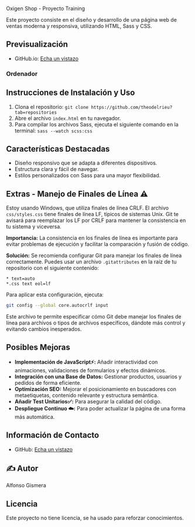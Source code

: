 Oxigen Shop - Proyecto Training

Este proyecto consiste en el diseño y desarrollo de una página web de ventas moderna y responsiva, utilizando HTML, Sass y CSS.

## Previsualización
* GitHub.io: [Echa un vistazo](https://alfonsogismera.github.io/Oxigen_Shop/)
### Ordenador
<!-- <p align="center">
  <img src="./img/Ordenador.gif" alt="Animación de la página principal">
</p>

### Móvil
<p align="center">
  <img src="./img/Movil.gif" alt="Animación de la página principal">
</p> -->

## Instrucciones de Instalación y Uso

1. Clona el repositorio: `git clone https://github.com/theodelrieu?tab=repositories`
2. Abre el archivo `index.html` en tu navegador.
3. Para compilar los archivos Sass, ejecuta el siguiente comando en la terminal: `sass --watch scss:css`

## Características Destacadas

* Diseño responsivo que se adapta a diferentes dispositivos.
* Estructura clara y fácil de navegar.
* Estilos personalizados con Sass para una mayor flexibilidad.

## Extras - Manejo de Finales de Línea ⚠️

Estoy usando Windows, que utiliza finales de línea CRLF. El archivo `css/styles.css` tiene finales de línea LF, típicos de sistemas Unix. Git te avisará para reemplazar los LF por CRLF para mantener la consistencia en tu sistema y viceversa.

**Importancia:** La consistencia en los finales de línea es importante para evitar problemas de ejecución y facilitar la comparación y fusión de código.

**Solución:** Se recomienda configurar Git para manejar los finales de línea correctamente. Puedes usar un archivo `.gitattributes` en la raíz de tu repositorio con el siguiente contenido:

```
* text=auto
*.css text eol=lf
```

Para aplicar esta configuración, ejecuta:
```bash
git config --global core.autocrlf input
```

Este archivo te permite especificar cómo Git debe manejar los finales de línea para archivos o tipos de archivos específicos, dándote más control y evitando cambios inesperados.

## Posibles Mejoras

* **Implementación de JavaScript⚡:** Añadir interactividad con animaciones, validaciones de formularios y efectos dinámicos.
* **Integración con una Base de Datos:** Gestionar productos, usuarios y pedidos de forma eficiente.
* **Optimización SEO:** Mejorar el posicionamiento en buscadores con metaetiquetas, contenido relevante y estructura semántica.
* **Añadir Test Unitarios✅:** Para asegurar la calidad del código.
* **Despliegue Continuo ☁️:** Para poder actualizar la página de una forma más automática.

## Información de Contacto

* GitHub: [Echa un vistazo](https://github.com/AlfonsoGismera)

## ✍️ Autor

Alfonso Gismera

## Licencia

Este proyecto no tiene licencia, se ha usado para reforzar conocimientos.


